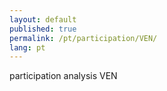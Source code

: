 ```yaml
---
layout: default
published: true
permalink: /pt/participation/VEN/
lang: pt
---
```


participation analysis VEN
